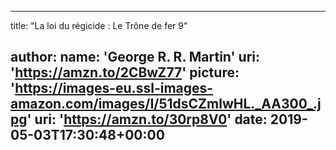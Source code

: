 
---
title: "La loi du régicide : Le Trône de fer 9"

author:
  name: 'George R. R. Martin'
  uri: 'https://amzn.to/2CBwZ77'
  picture: 'https://images-eu.ssl-images-amazon.com/images/I/51dsCZmlwHL._AA300_.jpg'
uri: 'https://amzn.to/30rp8V0'
date: 2019-05-03T17:30:48+00:00
---
